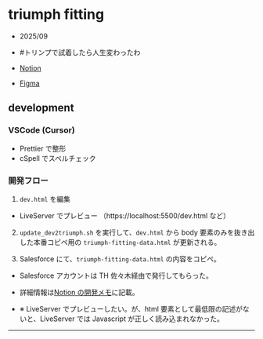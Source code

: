 # triumph fitting

- 2025/09
- #トリンプで試着したら人生変わったわ

- [Notion](https://www.notion.so/aiddcc/Triumph-262fcbc77fb280d0b45af1d5b4006edc#262fcbc77fb280d0b45af1d5b4006edc)
- [Figma](https://www.figma.com/files/project/445158443)

## development

### VSCode (Cursor)

- Prettier で整形
- cSpell でスペルチェック

### 開発フロー

1. `dev.html` を編集

- LiveServer でプレビュー （https://localhost:5500/dev.html など）

2. `update_dev2triumph.sh` を実行して、`dev.html` から body 要素のみを抜き出した本番コピペ用の `triumph-fitting-data.html` が更新される。

3. Salesforce にて、`triumph-fitting-data.html` の内容をコピペ。

- Salesforce アカウントは TH 佐々木経由で発行してもらった。
- 詳細情報は[Notion の開発メモ](https://www.notion.so/aiddcc/triumph-2025-265fcbc77fb2809b895ad4c5f63f1b7d)に記載。

- ※ LiveServer でプレビューしたい。が、html 要素として最低限の記述がないと、LiveServer では Javascript が正しく読み込まれなかった。

---
